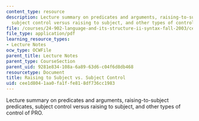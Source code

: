 ```yaml
---
content_type: resource
description: Lecture summary on predicates and arguments, raising-to-subject predicates,
  subject control versus raising to subject, and other types of control of PRO.
file: /courses/24-902-language-and-its-structure-ii-syntax-fall-2003/cee1d8041aa0fa1ffe818df736cc1983_mso12D.pdf
file_type: application/pdf
learning_resource_types:
- Lecture Notes
ocw_type: OCWFile
parent_title: Lecture Notes
parent_type: CourseSection
parent_uid: 9281e834-108a-6a89-63d6-c04f6d8db468
resourcetype: Document
title: Raising to Subject vs. Subject Control
uid: cee1d804-1aa0-fa1f-fe81-8df736cc1983
---
```

Lecture summary on predicates and arguments, raising-to-subject predicates, subject control versus raising to subject, and other types of control of PRO.

